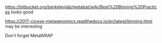 https://bitbucket.org/berkeleylab/metabat/wiki/Best%20Binning%20Practices looks good

https://2017-cicese-metagenomics.readthedocs.io/en/latest/binning.html may be interesting

Don't forget MetaWRAP
